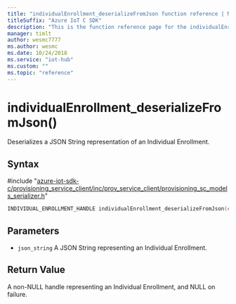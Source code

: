 ```yaml
---                             
title: "individualEnrollment_deserializeFromJson function reference | Microsoft Docs" 
titleSuffix: "Azure IoT C SDK"            
description: "This is the function reference page for the individualEnrollment_deserializeFromJson() function in the Azure IoT C SDK. This SDK is used with Azure IoT Hub and Azure IoT Hub Device Provisioning Service"            
manager: timlt                 
author: wesmc7777              
ms.author: wesmc               
ms.date: 10/24/2018                    
ms.service: "iot-hub"             
ms.custom: ""                
ms.topic: "reference"        
---                            
```


# individualEnrollment_deserializeFromJson()

Deserializes a JSON String representation of an Individual Enrollment.

## Syntax

\#include "[azure-iot-sdk-c/provisioning_service_client/inc/prov_service_client/provisioning_sc_models_serializer.h](../provisioning-sc-models-serializer-h.md)"  
```C
INDIVIDUAL_ENROLLMENT_HANDLE individualEnrollment_deserializeFromJson(const char *  json_string);
```

## Parameters
* `json_string` A JSON String representing an Individual Enrollment.

## Return Value
A non-NULL handle representing an Individual Enrollment, and NULL on failure.

